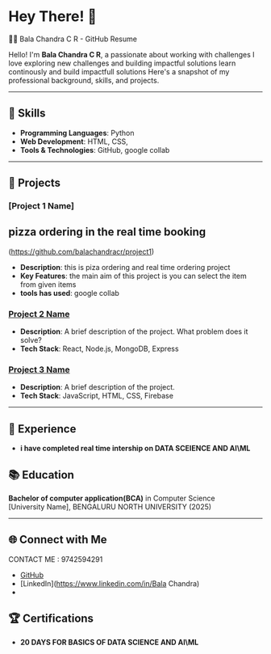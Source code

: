# Hey There! 🫳

 🧑‍💻 Bala Chandra C R - GitHub Resume

Hello! I'm **Bala Chandra C R**, a passionate about working with challenges  I love exploring new challenges and building impactful solutions learn continously and build impactfull solutions Here's a snapshot of my professional background, skills, and projects.

---

## 🔑 Skills

- **Programming Languages**: Python
- **Web Development**:  HTML, CSS,
- **Tools & Technologies**:  GitHub, google collab

---

## 🚀 Projects

### [Project 1 Name] 
## pizza ordering in the real time booking 
(https://github.com/balachandracr/project1)
- **Description**: this is piza ordering and real time ordering project 
- **Key Features**: the main aim of this project is you can select the item from given items
- **tools has used**: google collab

### [Project 2 Name](https://github.com/balachandracr/project2)
- **Description**: A brief description of the project. What problem does it solve?
- **Tech Stack**: React, Node.js, MongoDB, Express

### [Project 3 Name](https://github.com/balachandracr/project3)
- **Description**: A brief description of the project.
- **Tech Stack**: JavaScript, HTML, CSS, Firebase

---

## 💼 Experience

- **i have completed real time intership on DATA SCEIENCE AND AI\ML**

## 📚 Education

**Bachelor of computer application(BCA)** in Computer Science  
[University Name], BENGALURU NORTH UNIVERSITY (2025)

---

## 🌐 Connect with Me

 CONTACT ME : 9742594291
- [GitHub](https://github.com/Balu07art/balu.cr-prework)
- [LinkedIn](https://www.linkedin.com/in/Bala Chandra)
- 
## 🏆 Certifications

- **20 DAYS FOR BASICS OF DATA SCIENCE AND AI\ML**
